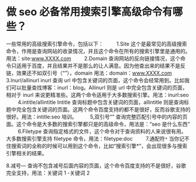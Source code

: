 # 做 seo 必备常用搜索引擎高级命令有哪些？

一些常用的高级搜索引擎命令，包括以下：
　　
1.Site
这个是最常见的高级搜索命令，作用是查询网站的收录情况，并且这个命令在所有的搜索引擎里是通用的。用法：site:www.XXXX.com
　　
2.Domain
查询网站的反向链接情况，这个命令只适用于百度，并且结果并不是那么的让人满意。因为他查出来的结果不是反链，效果还不如双引号（“”），domain 用法：domain：www.XXXX.com
　　
3.Inurl/allinurl
inurl 查询 url 中包含关键词的页面，这个命令会经常用到。比如我们可以批量查找博客：inurl：blog。Allinurl 则是 url 中完全包含关键词的页面，相对于 inurl 来说更精准些。这两个命令适用于大多数搜索引擎。用法：inurl:seo
　　
4.intitle/allintitle
Intitle 查询标题中包含关键词的页面，allintitle 则是查询标题中完全包含关键词的页面。这两个命令百度支持的都不是很好，反而谷歌支持的很好。用法：intitle:seo 培训。
　　
5,双引号“”
查询完整匹配引号中的内容的页面。这个命令是大多数的搜索引擎都只是的高级命令，用法是：“seo 是什么东西”
　　
6.Filetype
查询指定格式的文件，这个命令对于查询资料的人来说很有用。大多数搜索引擎支持 filetype 命令，用法：filetype:doc
　　
7.通配符`*`
当你记不住搜索词的全称的时候可以用到这个命令，比如“搜索引擎*”，会出现很多与搜索引擎相关的结果。

8.减号—
查询不包含减号后面内容的页面，这个命令百度支持的不是很好，谷歌完全支持，用法：关键词 1 -关键词 2